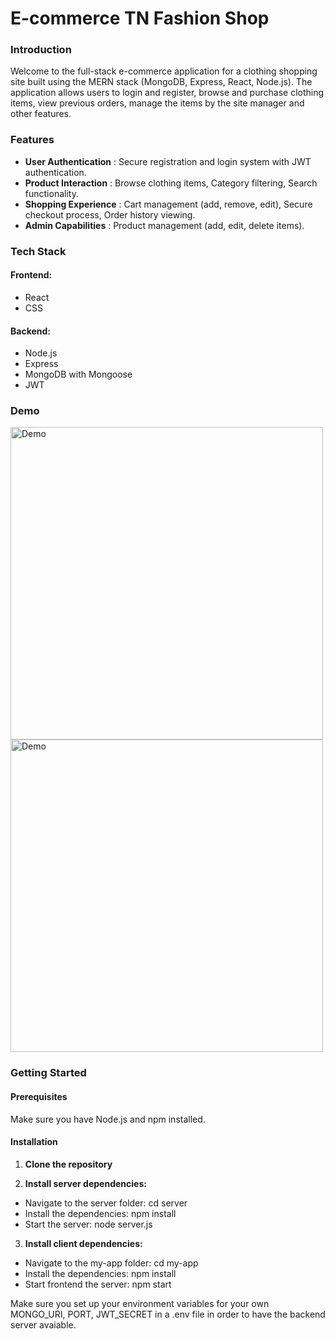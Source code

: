 # E-commerce TN Fashion Shop

### Introduction

Welcome to the full-stack e-commerce application for a clothing shopping site built using the MERN stack (MongoDB, Express, React, Node.js).
The application allows users to login and register, browse and purchase clothing items, view previous orders, manage the items by the site manager and other features.

### Features
- **User Authentication** : Secure registration and login system with JWT authentication.
- **Product Interaction** : Browse clothing items, Category filtering, Search functionality.
- **Shopping Experience** : Cart management (add, remove, edit), Secure checkout process, Order history viewing.
- **Admin Capabilities** : Product management (add, edit, delete items).

### Tech Stack
#### Frontend:
  - React
  - CSS
#### Backend:
  - Node.js
  - Express
  - MongoDB with Mongoose
  - JWT
    
### Demo
<img src="Demo1.gif" width="500" alt="Demo">   
<img src="Demo2.gif" width="500" alt="Demo">

### Getting Started
#### Prerequisites
Make sure you have Node.js and npm installed.

#### Installation
1. **Clone the repository**

2. **Install server dependencies:**
- Navigate to the server folder: cd server
- Install the dependencies: npm install
- Start the server: node server.js

3. **Install client dependencies:**
- Navigate to the my-app folder: cd my-app
- Install the dependencies: npm install
- Start frontend the server: npm start

Make sure you set up your environment variables for your own MONGO_URI, PORT, JWT_SECRET in a .env file in order to have the backend server avaiable.



